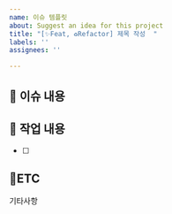 ```yaml
---
name: 이슈 템플릿
about: Suggest an idea for this project
title: "[✨Feat, ♻️Refactor] 제목 작성  "
labels: ''
assignees: ''

---
```


## 📑 이슈 내용

## 📝 작업 내용
- [ ] 

## 📍ETC
기타사항
